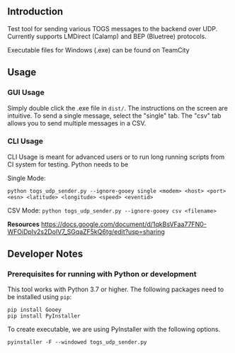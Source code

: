 ## Introduction
Test tool for sending various TOGS messages to the backend over UDP. Currently supports LMDirect (Calamp) and BEP (Bluetree) protocols.

Executable files for Windows (.exe) can be found on TeamCity

## Usage
### GUI Usage
Simply double click the .exe file in `dist/`. The instructions on the screen are intuitive.
To send a single message, select the "single" tab. The "csv" tab allows you to send multiple messages in a CSV.

### CLI Usage
CLI Usage is meant for advanced users or to run long running scripts from CI system for testing. Python needs to be 

Single Mode:

`python togs_udp_sender.py --ignore-gooey single <modem> <host> <port> <esn> <latitude> <longitude> <speed> <eventid>`

CSV Mode:
`python togs_udp_sender.py --ignore-gooey csv <filename>`


**Resources**
https://docs.google.com/document/d/1qkBsVFaa77FN0-WFOiDpIv2s2DolV7_SGqaZF5kQ6tg/edit?usp=sharing


## Developer Notes 
### Prerequisites for running with Python or development
This tool works with Python 3.7 or higher.
The following packages need to be installed using `pip`:
```
pip install Gooey
pip install PyInstaller
```

To create executable, we are using PyInstaller with the following options.
```
pyinstaller -F --windowed togs_udp_sender.py
```
